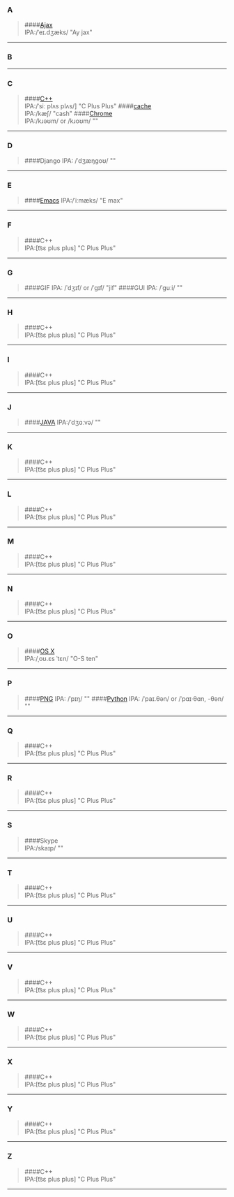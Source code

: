 ### A
>####[Ajax](https://en.wikipedia.org/wiki/Ajax_(programming))  
    IPA:/ˈeɪ.dʒæks/
    "Ay jax" 

***

### B
***

### C
>####[C++](https://en.wikipedia.org/wiki/C%2B%2B)    
    IPA:/ˈsiː plʌs plʌs/]
    "C Plus Plus"
>####[cache](https://en.wiktionary.org/wiki/cache#English)    
    IPA:/kæʃ/
    "cash"
>####[Chrome](https://en.wiktionary.org/wiki/chrome)    
    IPA:/kɹəʊm/ or /kɹoʊm/
    ""
***

### D
>####Django
    IPA: /ˈdʒæŋɡoʊ/
    "" 
***

### E
>####[Emacs](http://samson7b.iteye.com/blog/1120548) 
    IPA:/ˈiːmæks/
    "E max" 
***

### F
>####C++  
    IPA:[t͡sɛ plus plus]
    "C Plus Plus" 
***

### G
>####GIF 
    IPA: /ˈdʒɪf/ or /ˈɡɪf/
    "jif" 
>####GUI
    IPA: /ˈɡuːi/
    "" 
***

### H
>####C++  
    IPA:[t͡sɛ plus plus]
    "C Plus Plus" 
***

### I
>####C++  
    IPA:[t͡sɛ plus plus]
    "C Plus Plus" 
***

### J
>####[JAVA](http://dictionary.cambridge.org/pronunciation/english/java) 
    IPA:/ˈdʒɑːvə/
    "" 
***

### K
>####C++  
    IPA:[t͡sɛ plus plus]
    "C Plus Plus" 
***

### L
>####C++  
    IPA:[t͡sɛ plus plus]
    "C Plus Plus" 
***

### M
>####C++  
    IPA:[t͡sɛ plus plus]
    "C Plus Plus" 
***

### N
>####C++  
    IPA:[t͡sɛ plus plus]
    "C Plus Plus" 
***

### O
>####[OS X](https://en.wikipedia.org/wiki/OS_X)  
    IPA:/ˌoʊ.ɛs ˈtɛn/
    "O-S ten" 
    
***

### P
>####[PNG](https://en.wikipedia.org/wiki/Portable_Network_Graphics)
    IPA: /ˈpɪŋ/
    "" 
>####[Python](http://dictionary.cambridge.org/pronunciation/english/python) 
    IPA: /ˈpaɪ.θən/ or /ˈpɑɪ·θɑn, -θən/
    "" 
***

### Q
>####C++  
    IPA:[t͡sɛ plus plus]
    "C Plus Plus" 
***

### R
>####C++  
    IPA:[t͡sɛ plus plus]
    "C Plus Plus" 
***

### S
>####Skype  
    IPA:/skaɪp/
    "" 
***

### T
>####C++  
    IPA:[t͡sɛ plus plus]
    "C Plus Plus" 
***

### U
>####C++  
    IPA:[t͡sɛ plus plus]
    "C Plus Plus" 
***

### V
>####C++  
    IPA:[t͡sɛ plus plus]
    "C Plus Plus" 
***

### W
>####C++  
    IPA:[t͡sɛ plus plus]
    "C Plus Plus" 
***

### X
>####C++  
    IPA:[t͡sɛ plus plus]
    "C Plus Plus" 
***

### Y
>####C++  
    IPA:[t͡sɛ plus plus]
    "C Plus Plus" 
***

### Z
>####C++  
    IPA:[t͡sɛ plus plus]
    "C Plus Plus" 
***
    
